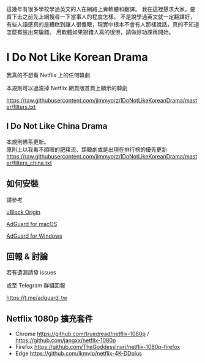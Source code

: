 這幾年有很多學校學過英文的人在網路上賣軟體和翻譯。
我在這裡懇求大家，要買下去之前先上網搜尋一下當事人的程度怎樣。
不是說學過英文就一定翻譯好，有些人語感真的是糟糕到讓人很傻眼，現實中根本不會有人那樣說話，真的不知道怎麼有臉出來騙錢。
用軟體如果跟錯人真的很慘，請做好功課再開始。


# I Do Not Like Korean Drama
我真的不想看 Netflix 上的任何韓劇

本規則可以過濾掉 Netflix 網頁版首頁上顯示的韓劇

https://raw.githubusercontent.com/jimmyorz/IDoNotLikeKoreanDrama/master/filters.txt

## I Do Not Like China Drama 
本規則佛系更新。 \
原則上以我看不順眼的肥豬流、類韓劇或是出現在排行榜的優先更新 \
https://raw.githubusercontent.com/jimmyorz/IDoNotLikeKoreanDrama/master/filters_china.txt


## 如何安裝
請參考

[uBlock Origin](https://github.com/gorhill/uBlock/wiki/Filter-lists-from-around-the-web)

[AdGuard for macOS](https://github.com/FutaGuard/FutaFilter/wiki/AdGuard-for-macOS)

[AdGuard for Windows](https://github.com/FutaGuard/FutaFilter/wiki/AdGuard-for-Windows-%E8%A8%82%E9%96%B1%E6%96%B9%E5%BC%8F)


## 回報 & 討論
若有遺漏請發 issues

或至 Telegram 群組回報

https://t.me/adguard_tw


## Netflix 1080p 擴充套件
* Chrome
https://github.com/truedread/netflix-1080p / https://github.com/jangxx/netflix-1080p
* Firefox
https://github.com/TheGoddessInari/netflix-1080p-firefox
* Edge
https://github.com/lkmvip/netflix-4K-DDplus
